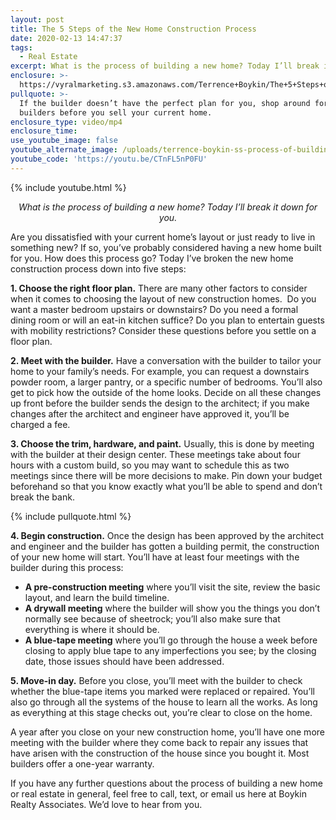 ```yaml
---
layout: post
title: The 5 Steps of the New Home Construction Process
date: 2020-02-13 14:47:37
tags:
  - Real Estate
excerpt: What is the process of building a new home? Today I’ll break it down for you.
enclosure: >-
  https://vyralmarketing.s3.amazonaws.com/Terrence+Boykin/The+5+Steps+of+the+New+Home+Construction+Process.mp4
pullquote: >-
  If the builder doesn’t have the perfect plan for you, shop around for other
  builders before you sell your current home.
enclosure_type: video/mp4
enclosure_time:
use_youtube_image: false
youtube_alternate_image: /uploads/terrence-boykin-ss-process-of-building-a-new-home-youtube.jpg
youtube_code: 'https://youtu.be/CTnFL5nP0FU'
---
```


{% include youtube.html %}

<p style="text-align: center;"><em>What is the process of building a new home? Today I’ll break it down for you.</em></p>

Are you dissatisfied with your current home’s layout or just ready to live in something new? If so, you’ve probably considered having a new home built for you. How does this process go? Today I’ve broken the new home construction process down into five steps:

**1\. Choose the right floor plan.** There are many other factors to consider when it comes to choosing the layout of new construction homes. &nbsp;Do you want a master bedroom upstairs or downstairs? Do you need a formal dining room or will an eat-in kitchen suffice? Do you plan to entertain guests with mobility restrictions? Consider these questions before you settle on a floor plan.&nbsp;

**2\. Meet with the builder.** Have a conversation with the builder to tailor your home to your family’s needs. For example, you can request a downstairs powder room, a larger pantry, or a specific number of bedrooms. You’ll also get to pick how the outside of the home looks. Decide on all these changes up front before the builder sends the design to the architect; if you make changes after the architect and engineer have approved it, you’ll be charged a fee.

**3\. Choose the trim, hardware, and paint.** Usually, this is done by meeting with the builder at their design center. These meetings take about four hours with a custom build, so you may want to schedule this as two meetings since there will be more decisions to make. Pin down your budget beforehand so that you know exactly what you’ll be able to spend and don’t break the bank.

{% include pullquote.html %}

**4\. Begin construction.** Once the design has been approved by the architect and engineer and the builder has gotten a building permit, the construction of your new home will start. You’ll have at least four meetings with the builder during this process:

* **A pre-construction meeting** where you’ll visit the site, review the basic layout, and learn the build timeline.
* **A drywall meeting** where the builder will show you the things you don’t normally see because of sheetrock; you’ll also make sure that everything is where it should be.
* **A blue-tape meeting** where you’ll go through the house a week before closing to apply blue tape to any imperfections you see; by the closing date, those issues should have been addressed.

**5\. Move-in day.** Before you close, you’ll meet with the builder to check whether the blue-tape items you marked were replaced or repaired. You’ll also go through all the systems of the house to learn all the works. As long as everything at this stage checks out, you’re clear to close on the home.

A year after you close on your new construction home, you’ll have one more meeting with the builder where they come back to repair any issues that have arisen with the construction of the house since you bought it. Most builders offer a one-year warranty.

If you have any further questions about the process of building a new home or real estate in general, feel free to call, text, or email us here at Boykin Realty Associates. We’d love to hear from you.